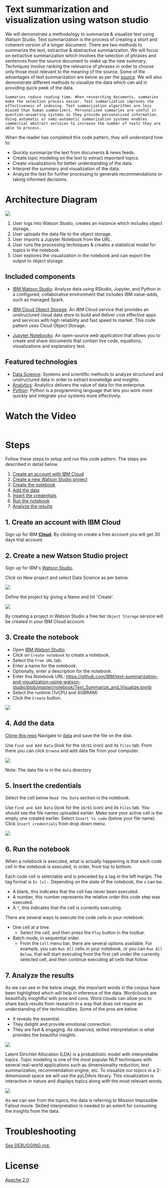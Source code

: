 # Text summarization and visualization using watson studio

We will demonstrate a methodology to summarize & visualize text using Watson Studio. Text summarization is the process of creating a short and coherent version of a longer document. There are two methods to summarize the text, extractive & abstractive summarization. We will focus on extractive summarization which involves the selection of phrases and sentences from the source document to make up the new summary. Techniques involve ranking the relevance of phrases in order to choose only those most relevant to the meaning of the source. Some of the advantages of text summarization are below as per the [source](https://machinelearningmastery.com/gentle-introduction-text-summarization). We will also demonstrate different methods to visualize the data which can aid in providing quick peek of the data.

`Summaries reduce reading time.
When researching documents, summaries make the selection process easier.
Text summarization improves the effectiveness of indexing.
Text summarization algorithms are less biased than human summarizers.
Personalized summaries are useful in question-answering systems as they provide personalized information.
Using automatic or semi-automatic summarization systems enables commercial abstract services to increase the number of texts they are able to process.`

When the reader has completed this code pattern, they will understand how to:

* Quickly summarize the text from documents & news feeds.
* Create topic modeling on the text to extract important topics.
* Create visualizations for better understanding of the data.
* Interpret the summary and visualization of the data.
* Analyze the text for further processing to generate recommendations or taking informed decisions.

# Architecture Diagram

![](https://github.com/IBM/text-summarization-and-visualization-using-watson-studio/blob/master/doc/source/images/architecture.png)

1.  User logs into Watson Studio, creates an instance which includes object storage.
2.  User uploads the data file to the object storage.
3.  User imports a Jupyter Notebook from the URL.
4.  User runs the processing techniques & creates a statistical model for topics in the notebook.
5.  User explores the visualization in the notebook and can export the output to object storage.

## Included components

* [IBM Watson Studio](https://www.ibm.com/cloud/watson-studio): Analyze data using RStudio, Jupyter, and Python in a configured, collaborative environment that includes IBM value-adds, such as managed Spark.

* [IBM Cloud Object Storage](https://console.bluemix.net/catalog/services/cloud-object-storage): An IBM Cloud service that provides an unstructured cloud data store to build and deliver cost effective apps and services with high reliability and fast speed to market. This code pattern uses Cloud Object Storage.

* [Jupyter Notebooks](http://jupyter.org/): An open-source web application that allows you to create and share documents that contain live code, equations, visualizations and explanatory text.

## Featured technologies

* [Data Science](https://developer.ibm.com/code/technologies/data-science/): Systems and scientific methods to analyze structured and unstructured data in order to extract knowledge and insights.
* [Analytics](https://developer.ibm.com/code/technologies/analytics/): Analytics delivers the value of data for the enterprise.
* [Python](https://www.python.org/): Python is a programming language that lets you work more quickly and integrate your systems more effectively.

# Watch the Video

[![]()]()


# Steps

Follow these steps to setup and run this code pattern. The steps are
described in detail below.

1. [Create an account with IBM Cloud](#1-create-an-account-with-ibm-cloud)
1. [Create a new Watson Studio project](#2-create-a-new-watson-studio-project)
1. [Create the notebook](#3-create-the-notebook)
1. [Add the data](#4-add-the-data)
1. [Insert the credentials](#5-insert-the-credentials)
1. [Run the notebook](#6-run-the-notebook)
1. [Analyze the results](#7-analyze-the-results)

## 1. Create an account with IBM Cloud

Sign up for IBM [**Cloud**](https://console.bluemix.net/). By clicking on create a free account you will get 30 days trial account.

## 2. Create a new Watson Studio project

Sign up for IBM's [Watson Studio](http://dataplatform.ibm.com/). 

Click on New project and select Data Science as per below.

![](https://github.com/IBM/text-summarization-and-visualization-using-watson-studio/blob/master/doc/source/images/new_project.png)

Define the project by giving a Name and hit 'Create'.

![](https://github.com/IBM/text-summarization-and-visualization-using-watson-studio/blob/master/doc/source/images/define_project.png)

By creating a project in Watson Studio a free tier ``Object Storage`` service will be created in your IBM Cloud account.

## 3. Create the notebook

* Open [IBM Watson Studio](https://dataplatform.ibm.com).
* Click on `Create notebook` to create a notebook.
* Select the `From URL` tab.
* Enter a name for the notebook.
* Optionally, enter a description for the notebook.
* Enter this Notebook URL: https://github.com/IBM/text-summarization-and-visualization-using-watson-studio/blob/master/notebook/Text_Summarize_and_Visualize.ipynb
* Select the runtime (1vCPU and 4GBRAM)
* Click the `Create` button.

![](https://github.com/IBM/text-summarization-and-visualization-using-watson-studio/blob/master/doc/source/images/create_notebook.PNG)

## 4. Add the data

[Clone this repo](https://github.com/IBM/text-summarization-and-visualization-using-watson-studio)
Navigate to [data](https://github.com/IBM/text-summarization-and-visualization-using-watson-studio/tree/master/data) and save the file on the disk.

Use `Find and Add Data` (look for the `10/01` icon)
and its `Files` tab. From there you can click
`browse` and add data file from your computer.

![](https://github.com/IBM/text-summarization-and-visualization-using-watson-studio/blob/master/doc/source/images/add_file.png)

Note: The data file is in the `data` directory

## 5. Insert the credentials

Select the cell below `Read the Data` section in the notebook.

Use `Find and Add Data` (look for the `10/01` icon) and its `Files` tab. You should see the file names uploaded earlier. Make sure your active cell is the empty one created earlier. Select `Insert to code` (below your file name). Click `Insert credentials` from drop down menu.

![](https://github.com/IBM/text-summarization-and-visualization-using-watson-studio/blob/master/doc/source/images/insert_cred.png)

## 6. Run the notebook

When a notebook is executed, what is actually happening is that each code cell in
the notebook is executed, in order, from top to bottom.

Each code cell is selectable and is preceded by a tag in the left margin. The tag
format is `In [x]:`. Depending on the state of the notebook, the `x` can be:

* A blank, this indicates that the cell has never been executed.
* A number, this number represents the relative order this code step was executed.
* A `*`, this indicates that the cell is currently executing.

There are several ways to execute the code cells in your notebook:

* One cell at a time.
  * Select the cell, and then press the `Play` button in the toolbar.
* Batch mode, in sequential order.
  * From the `Cell` menu bar, there are several options available. For example, you
    can `Run All` cells in your notebook, or you can `Run All Below`, that will
    start executing from the first cell under the currently selected cell, and then
    continue executing all cells that follow.
    
## 7. Analyze the results

As we can see in the below image, the important words in the corpus have been highlighted which will help in inference of the data. Wordclouds are beautifully insightful with pros and cons. Word clouds can allow you to share back results from research in a way that does not require an understanding of the technicalities. Some of the pros are below.
* It reveals the essential. 
* They delight and provide emotional connection. 
* They are fast & engaging. 
As observed, skilled interpretation is what provides the beautiful insights. 

![](https://github.com/IBM/text-summarization-and-visualization-using-watson-studio/blob/master/doc/source/images/results_1.png)

Latent Dirichlet Allocation (LDA) is a probabilistic model with interpretable topics. Topic modeling is one of the most popular NLP techniques with several real-world applications such as dimensionality reduction, text summarization, recommendation engine, etc. To visualize our topics in a 2-dimensional space we will use the pyLDAvis library. This visualization is interactive in nature and displays topics along with the most relevant words.

![](https://github.com/IBM/text-summarization-and-visualization-using-watson-studio/blob/master/doc/source/images/results_2.png)

As we can see from the topics, the data is referring to Mission Impossible Fallout movie. Skilled interpretation is needed to an extent for consuming the insights from the data.

# Troubleshooting

[See DEBUGGING.md.](DEBUGGING.md)

# License

[Apache 2.0](LICENSE)
